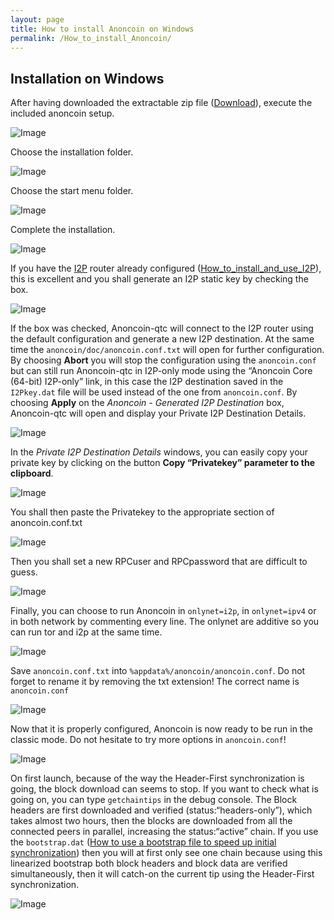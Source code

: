 ```yaml
---
layout: page
title: How to install Anoncoin on Windows
permalink: /How_to_install_Anoncoin/
---
```


Installation on Windows
-----------------------

After having downloaded the extractable zip file ([Download](/Download)), execute the included anoncoin setup. 

![Image](/img/Welcome_setup.PNG) 

Choose the installation folder. 

![Image](/img/Install2.PNG)

Choose the start menu folder.  

![Image](/img/Install3.PNG) 

Complete the installation.  

![Image](/img/Install4.PNG) 

If you have the [I2P](/I2P) router already configured ([How_to_install_and_use_I2P](/How_to_install_and_use_I2P)), this is excellent and you shall generate an I2P static key by checking the box.  

![Image](/img/Install5.PNG) 

If the box was checked, Anoncoin-qtc will connect to the I2P router using the default configuration and generate a new I2P destination. At the same time the `anoncoin/doc/anoncoin.conf.txt` will open for further configuration. By choosing **Abort** you will stop the configuration using the `anoncoin.conf` but can still run Anoncoin-qtc in I2P-only mode using the “Anoncoin Core (64-bit) I2P-only” link, in this case the I2P destination saved in the `I2Pkey.dat` file will be used instead of the one from `anoncoin.conf`. By choosing **Apply** on the *Anoncoin - Generated I2P Destination* box, Anoncoin-qtc will open and display your Private I2P Destination Details.  

![Image](/img/Install6.PNG) 

In the *Private I2P Destination Details* windows, you can easily copy your private key by clicking on the button **Copy “Privatekey” parameter to the clipboard**.  

![Image](/img/Install7.PNG) 

You shall then paste the Privatekey to the appropriate section of anoncoin.conf.txt  

![Image](/img/Install9c.png)

Then you shall set a new RPCuser and RPCpassword that are difficult to guess.  

![Image](/img/Install9.png) 

Finally, you can choose to run Anoncoin in `onlynet=i2p`, in `onlynet=ipv4` or in both network by commenting every line. The onlynet are additive so you can run tor and i2p at the same time.  

![Image](/img/Install9b.png) 

Save `anoncoin.conf.txt` into `%appdata%/anoncoin/anoncoin.conf`. Do not forget to rename it by removing the txt extension! The correct name is `anoncoin.conf`  

![Image](/img/Install9d.png) 

Now that it is properly configured, Anoncoin is now ready to be run in the classic mode. Do not hesitate to try more options in `anoncoin.conf`!  

![Image](/img/Install9e.png) 

On first launch, because of the way the Header-First synchronization is going, the block download can seems to stop. If you want to check what is going on, you can type `getchaintips` in the debug console. The Block headers are first downloaded and verified (status:“headers-only”), which takes almost two hours, then the blocks are downloaded from all the connected peers in parallel, increasing the status:“active” chain. If you use the `bootstrap.dat` ([How to use a bootstrap file to speed up initial synchronization](/How_to_use_a_bootstrap_file_to_speed_up_initial_synchronization)) then you will at first only see one chain because using this linearized bootstrap both block headers and block data are verified simultaneously, then it will catch-on the current tip using the Header-First synchronization.  


![Image](/img/Install9f.png)